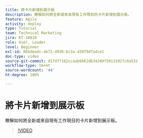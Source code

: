 ```yaml
---
title: 將卡片新增到展示板
description: 瞭解如何將全新或來自現有工作現目的卡片新增到展示板。
feature: Agile
activity: deploy
type: Tutorial
team: Technical Marketing
jira: KT-10810
role: User, Leader
level: Beginner
exl-id: 86bdeadc-ab72-4936-bc3a-45079d7a4ce1
doc-type: video
source-git-commit: d17df7162ccaab6b62db34209f50131927c0a532
workflow-type: tm+mt
source-wordcount: '44'
ht-degree: 100%

---
```


# 將卡片新增到展示板

瞭解如何將全新或來自現有工作現目的卡片新增到展示板。

>[!VIDEO](https://video.tv.adobe.com/v/346617/?quality=12&learn=on&enablevpops)
